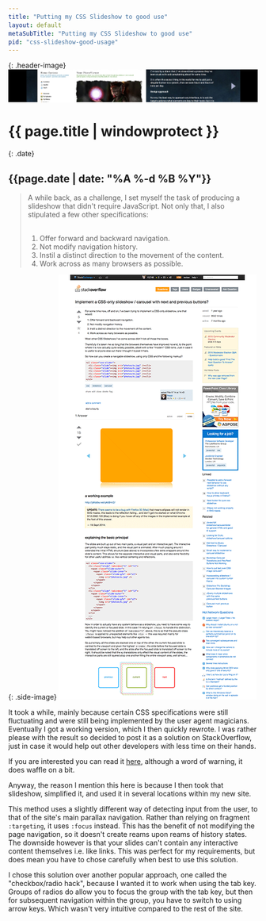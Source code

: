 ```yaml
---
title: "Putting my CSS Slideshow to good use"
layout: default
metaSubTitle: "Putting my CSS Slideshow to good use"
pid: "css-slideshow-good-usage"
---
```


{: .header-image}
[![Blog Bg](/images/css-slideshow-header.jpg)]({{page.url}})

# {{ page.title | windowprotect }}

{: .date}
## {{page.date | date: "%A %-d %B %Y"}}

> A while back, as a challenge, I set myself the task of producing a slideshow that didn't require JavaScript. Not only that, I also stipulated a few other specifications:
> <br /><br />
> 
> 1. Offer forward and backward navigation.
> 2. Not modify navigation history.
> 3. Instil a distinct direction to the movement of the content.
> 4. Work across as many browsers as possible.

<!--more-->

{: .side-image}
[![Snapshot of Stackoverflow post](/images/css-only-slideshow.png)](http://stackoverflow.com/questions/21647389/implement-a-css-only-slideshow-carousel-with-next-and-previous-buttons)

It took a while, mainly because certain CSS specifications were still fluctuating and were still being implemented by the user agent magicians. Eventually I got a working version, which I then quickly rewrote. I was rather please with the result so decided to post it as a solution on StackOverflow, just in case it would help out other developers with less time on their hands.

If you are interested you can read it <a href="http://stackoverflow.com/questions/21647389/implement-a-css-only-slideshow-carousel-with-next-and-previous-buttons" target="_blank">here</a>, although a word of warning, it does waffle on a bit. 

Anyway, the reason I mention this here is because I then took that slideshow, simplified it, and used it in several locations within my new site.

This method uses a slightly different way of detecting input from the user, to that of the site's main parallax navigation. Rather than relying on fragment `:targeting`, it uses `:focus` instead. This has the benefit of not modifying the page navigation, so it doesn't create reams upon reams of history states. The downside however is that your slides can't contain any interactive content themselves i.e. like links. This was perfect for my requirements, but does mean you have to chose carefully when best to use this solution.

I chose this solution over another popular approach, one called the "checkbox/radio hack", because I wanted it to work when using the tab key. Groups of radios do allow you to focus the group with the tab key, but then for subsequent navigation within the group, you have to switch to using arrow keys. Which wasn't very intuitive compared to the rest of the site.

